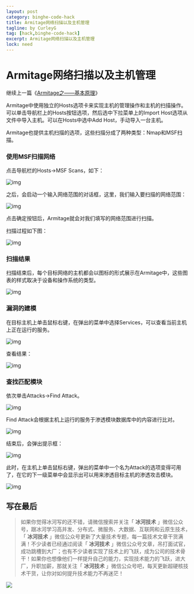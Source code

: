 ```yaml
---
layout: post
category: binghe-code-hack
title: Armitage网络扫描以及主机管理
tagline: by CurleyG
tag: [hack,binghe-code-hack]
excerpt: Armitage网络扫描以及主机管理
lock: need
---
```


# Armitage网络扫描以及主机管理

继续上一篇《[Armitage之——基本原理](https://blog.csdn.net/l1028386804/article/details/86675559)》

Armitage中使用独立的Hosts选项卡来实现主机的管理操作和主机的扫描操作。可以单击导航栏上的Hosts按钮选项，然后选中下拉菜单上的Import Host选项从文件中导入主机。可以在Hosts中选中Add Host，手动导入一台主机。

Armitage也提供主机扫描的选项，这些扫描分成了两种类型：Nmap和MSF扫描。

### 使用MSF扫描网络

点击导航栏的Hosts->MSF Scans，如下：

![img](https://img-blog.csdnimg.cn/20190128132848171.png)

之后，会启动一个输入网络范围的对话框，这里，我们输入要扫描的网络范围：

![img](https://img-blog.csdnimg.cn/20190128132903360.png)

点击确定按钮后，Armitage就会对我们填写的网络范围进行扫描。

扫描过程如下图：

![img](https://img-blog.csdnimg.cn/2019012813291711.png)

### 扫描结果

扫描结束后，每个目标网络的主机都会以图标的形式展示在Armitage中，这些图表的样式取决于设备和操作系统的类型。

![img](https://img-blog.csdnimg.cn/20190128133102420.png)

### 漏洞的建模

在目标主机上单击鼠标右键，在弹出的菜单中选择Services，可以查看当前主机上正在运行的服务。

![img](https://img-blog.csdnimg.cn/20190128133149956.png)

查看结果：

![img](https://img-blog.csdnimg.cn/20190128133217355.png)

### 查找匹配模块

依次单击Attacks->Find Attack。

![img](https://img-blog.csdnimg.cn/20190128133311802.png)

Find Attack会根据主机上运行的服务于渗透模块数据库中的内容进行比对。

![img](https://img-blog.csdnimg.cn/20190128133334277.png)

结束后，会弹出提示框：

![img](https://img-blog.csdnimg.cn/20190128133349923.png)

此时，在主机上单击鼠标右键，弹出的菜单中一个名为Attack的选项变得可用了，在它的下一级菜单中会显示出可以用来渗透目标主机的渗透攻击模块。

![img](https://img-blog.csdnimg.cn/20190128133409759.png)

## 写在最后

> 如果你觉得冰河写的还不错，请微信搜索并关注「 **冰河技术** 」微信公众号，跟冰河学习高并发、分布式、微服务、大数据、互联网和云原生技术，「 **冰河技术** 」微信公众号更新了大量技术专题，每一篇技术文章干货满满！不少读者已经通过阅读「 **冰河技术** 」微信公众号文章，吊打面试官，成功跳槽到大厂；也有不少读者实现了技术上的飞跃，成为公司的技术骨干！如果你也想像他们一样提升自己的能力，实现技术能力的飞跃，进大厂，升职加薪，那就关注「 **冰河技术** 」微信公众号吧，每天更新超硬核技术干货，让你对如何提升技术能力不再迷茫！


![](https://img-blog.csdnimg.cn/20200906013715889.png)
